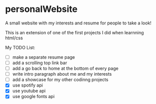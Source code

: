 # personalWebsite
A small website with my interests and resume for people to take a look!

This is an extension of one of the first projects I did when learnning html/css

My TODO List:

- [ ] make a separate resume page
- [ ] add a scrolling top link bar
- [ ] add a go back to home at the bottom of every page
- [ ] write intro paragraph about me and my interests
- [ ] add a showcase for my other codinng projects
- [x] use spotify api
- [x] use youtube api
- [x] use google fonts api
